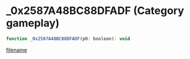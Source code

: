 # _0x2587A48BC88DFADF (Category gameplay)

```js
function _0x2587A48BC88DFADF(p0: boolean): void
```

[filename](_0x2587A48BC88DFADF_m.md ':include')